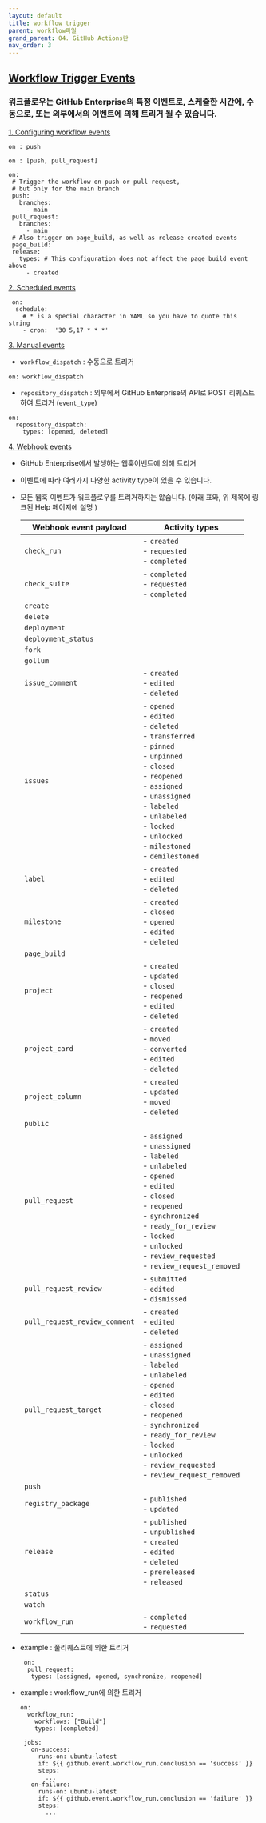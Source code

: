 ```yaml
---
layout: default
title: workflow trigger
parent: workflow파일
grand_parent: 04. GitHub Actions란
nav_order: 3
---
```




## [Workflow Trigger Events](https://docs.github.com/en/enterprise-server@latest/actions/reference/events-that-trigger-workflows)

### 워크플로우는 GitHub Enterprise의 특정 이벤트로, 스케쥴한 시간에, 수동으로, 또는 외부에서의 이벤트에 의해 트리거 될 수 있습니다. 

[1. Configuring workflow events](https://docs.github.com/en/enterprise-server@latest/actions/reference/events-that-trigger-workflows#configuring-workflow-events)

   
   ```
   on : push
   ```
   
   
   ```
   on : [push, pull_request]
   ```
   
  
   ```
   on:
    # Trigger the workflow on push or pull request,
    # but only for the main branch
    push:
      branches:
        - main
    pull_request:
      branches:
        - main
    # Also trigger on page_build, as well as release created events
    page_build:
    release:
      types: # This configuration does not affect the page_build event above
        - created
   ```


[2. Scheduled events](https://docs.github.com/en/enterprise-server@latest/actions/reference/events-that-trigger-workflows#scheduled-events)
 
   ```
    on:
     schedule:
       # * is a special character in YAML so you have to quote this string
       - cron:  '30 5,17 * * *'
   
   ```

[3. Manual events](https://docs.github.com/en/enterprise-server@latest/actions/reference/events-that-trigger-workflows#manual-events)
 
   - `workflow_dispatch` : 수동으로 트리거
   
    
    on: workflow_dispatch
    
   
   
   - `repository_dispatch` : 외부에서 GitHub Enterprise의 API로 POST 리퀘스트하여 트리거 (`event_type`)
   
    
    on:
      repository_dispatch:
        types: [opened, deleted]
    

[4. Webhook events](https://docs.github.com/en/enterprise-server@latest/actions/reference/events-that-trigger-workflows#webhook-events)
 
   - GitHub Enterprise에서 발생하는 웹훅이벤트에 의해 트리거
   
   - 이벤트에 따라 여러가지 다양한 activity type이 있을 수 있습니다. 
   
   - 모든 웹훅 이벤트가 워크플로우를 트리거하지는 않습니다. (아래 표와, 위 제목에 링크된 Help 페이지에 설명 )
   
     Webhook event payload | Activity types
     --|--
     `check_run`| - `created`<br> - `requested`<br> - `completed`<br>
     `check_suite`| - `completed`<br> - `requested`<br> - `completed`<br>
     `create`| |
     `delete`| |
     `deployment`| |
     `deployment_status`| |
     `fork`| |
     `gollum`| |
     `issue_comment`| - `created`<br> - `edited`<br> - `deleted`<br>
     `issues`| - `opened`<br> - `edited`<br> - `deleted`<br> - `transferred`<br> - `pinned`<br> - `unpinned`<br> - `closed`<br> - `reopened`<br> - `assigned`<br> - `unassigned`<br> - `labeled`<br> - `unlabeled`<br> - `locked`<br> - `unlocked`<br> - `milestoned`<br> - `demilestoned`<br>
     `label`| - `created`<br> - `edited`<br> - `deleted`<br>
     `milestone`| - `created`<br> - `closed`<br> - `opened`<br> - `edited`<br> - `deleted`<br>
     `page_build`| |
     `project`| - `created`<br> - `updated`<br> - `closed`<br> - `reopened`<br> - `edited`<br> - `deleted`<br>
     `project_card`| - `created`<br> - `moved`<br> - `converted`<br> - `edited`<br> - `deleted`<br>
     `project_column`| - `created`<br> - `updated`<br> - `moved`<br> - `deleted`<br>
     `public`| |
     `pull_request`| - `assigned`<br> - `unassigned`<br> - `labeled`<br> - `unlabeled`<br> - `opened`<br> - `edited`<br> - `closed`<br> - `reopened`<br> - `synchronized`<br> - `ready_for_review`<br> - `locked`<br> - `unlocked`<br> - `review_requested`<br> - `review_request_removed`<br>
     `pull_request_review`| - `submitted`<br> - `edited`<br> - `dismissed`<br>
     `pull_request_review_comment`| - `created`<br> - `edited`<br> - `deleted`<br>
     `pull_request_target`| - `assigned`<br> - `unassigned`<br> - `labeled`<br> - `unlabeled`<br> - `opened`<br> - `edited`<br> - `closed`<br> - `reopened`<br> - `synchronized`<br> - `ready_for_review`<br> - `locked`<br> - `unlocked`<br> - `review_requested`<br> - `review_request_removed`<br>
     `push`| |
     `registry_package`| - `published`<br> - `updated`<br> |
     `release`| - `published`<br> - `unpublished`<br> - `created`<br> - `edited`<br> - `deleted`<br> - `prereleased`<br> - `released`<br>
     `status`| |
     `watch`| |
     `workflow_run`| - `completed`<br> - `requested`<br> 
   
   
     
 - example : 풀리퀘스트에 의한 트리거   
   
   ```
    on:
     pull_request:
      types: [assigned, opened, synchronize, reopened]
   ```
  
 - example : workflow_run에 의한 트리거  
  
   ``` 
   on:
     workflow_run:
       workflows: ["Build"]
       types: [completed]

    jobs:
      on-success:
        runs-on: ubuntu-latest
        if: ${{ github.event.workflow_run.conclusion == 'success' }}
        steps:
          ...
      on-failure:
        runs-on: ubuntu-latest
        if: ${{ github.event.workflow_run.conclusion == 'failure' }}
        steps:
          ...
   
    ```

<br/>
 
